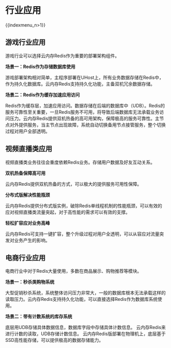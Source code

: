 # 行业应用

{{indexmenu_n>1}}

## 游戏行业应用

游戏行业可以选择云内存Redis作为重要的部署架构组件。

**场景一：Redis作为存储数据库使用**

游戏部署架构相对简单，主程序部署在UHost上，所有业务数据存储在Redis中，作为持久化数据库。云内存Redis支持持久化功能，主备双机冗余数据存储。

**场景二：Redis作为缓存加速应用访问**

Redis作为缓存层，加速应用访问。数据存储在后端的数据库中（UDB）。Redis的服务可靠性至关重要，一旦Redis服务不可用，将导致后端数据库无法承载业务访问压力。云内存Redis提供双机热备的高可用架构，保障极高的服务可靠性。主节点对外提供服务，当主节点出现故障，系统自动切换备用节点接管服务，整个切换过程对用户全部透明。

## 视频直播类应用

视频直播类业务往往会重度依赖Redis业务。存储用户数据及好友互动关系。

**双机热备保障高可用**

云内存Redis提供双机热备的方式，可以极大的提供服务可用性保障。

**分布式版解决性能瓶颈**

云内存Redis提供分布式版实例，破除Redis单线程机制的性能瓶颈，可以有效的应对视频直播类流量突起，对于高性能的需求可以有效的支撑。

**轻松扩容应对业务高峰**

云内存Redis可支持一键扩容，整个升级过程对用户全透明，可以从容应对流量突发对业务产生的影响。

## 电商行业应用

电商行业中对于Redis大量使用，多数在商品展示、购物推荐等模块。

**场景一：秒杀类购物系统**

大型促销秒杀系统，系统整体访问压力非常大，一般的数据库根本无法承载这样的读取压力。云内存Redis支持持久化功能，可以直接选择Redis作为数据库系统使用。

**场景二：带有计数系统的库存系统**

底层用UDB存储具体数据信息，数据库字段中存储具体计数信息。 云内存Redis来进行计数的读取，UDB存储计数信息。
云内存Redis版部署在物理机上，底层基于SSD高性能存储，可以提供极高的数据存储能力。
